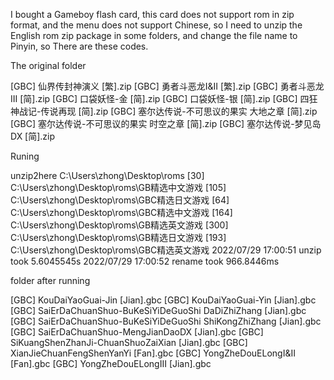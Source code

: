 I bought a Gameboy flash card, this card does not support rom in zip format, and the menu does not support Chinese, so I need to unzip the English rom zip package in some folders, and change the file name to Pinyin, so There are these codes.

The original folder

[GBC] 仙界传封神演义 [繁].zip
[GBC] 勇者斗恶龙I&II [繁].zip
[GBC] 勇者斗恶龙III [简].zip
[GBC] 口袋妖怪-金 [简].zip
[GBC] 口袋妖怪-银 [简].zip
[GBC] 四狂神战记-传说再现 [简].zip
[GBC] 塞尔达传说-不可思议的果实 大地之章 [简].zip
[GBC] 塞尔达传说-不可思议的果实 时空之章 [简].zip
[GBC] 塞尔达传说-梦见岛DX [简].zip


Runing

unzip2here C:\Users\zhong\Desktop\roms
[30]    C:\Users\zhong\Desktop\roms\GB精选中文游戏
[105]   C:\Users\zhong\Desktop\roms\GBC精选日文游戏
[64]    C:\Users\zhong\Desktop\roms\GBC精选中文游戏
[164]   C:\Users\zhong\Desktop\roms\GB精选英文游戏
[300]   C:\Users\zhong\Desktop\roms\GB精选日文游戏
[193]   C:\Users\zhong\Desktop\roms\GBC精选英文游戏
2022/07/29 17:00:51 unzip took 5.6045545s
2022/07/29 17:00:52 rename took 966.8446ms

folder after running

[GBC] KouDaiYaoGuai-Jin [Jian].gbc
[GBC] KouDaiYaoGuai-Yin [Jian].gbc
[GBC] SaiErDaChuanShuo-BuKeSiYiDeGuoShi DaDiZhiZhang [Jian].gbc
[GBC] SaiErDaChuanShuo-BuKeSiYiDeGuoShi ShiKongZhiZhang [Jian].gbc
[GBC] SaiErDaChuanShuo-MengJianDaoDX [Jian].gbc
[GBC] SiKuangShenZhanJi-ChuanShuoZaiXian [Jian].gbc
[GBC] XianJieChuanFengShenYanYi [Fan].gbc
[GBC] YongZheDouELongI&II [Fan].gbc
[GBC] YongZheDouELongIII [Jian].gbc